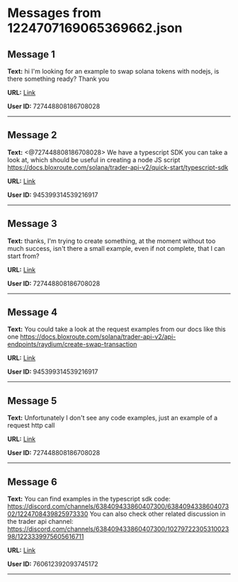 # Messages from 1224707169065369662.json

## Message 1

**Text:** hi I'm looking for an example to swap solana tokens with nodejs, is there something ready?
Thank you

**URL:** [Link](https://discord.com/channels/638409433860407300/638409433860407302/1224707169065369662)

**User ID:** 727448808186708028

---

## Message 2

**Text:** <@727448808186708028> We have a typescript SDK you can take a look at, which should be useful in creating a node JS script https://docs.bloxroute.com/solana/trader-api-v2/quick-start/typescript-sdk

**URL:** [Link](https://discord.com/channels/638409433860407300/638409433860407302/1224708439825973330)

**User ID:** 945399314539216917

---

## Message 3

**Text:** thanks, I'm trying to create something, at the moment without too much success, isn't there a small example, even if not complete, that I can start from?

**URL:** [Link](https://discord.com/channels/638409433860407300/638409433860407302/1224871431095976029)

**User ID:** 727448808186708028

---

## Message 4

**Text:** You could take a look at the request examples from our docs like this one https://docs.bloxroute.com/solana/trader-api-v2/api-endpoints/raydium/create-swap-transaction

**URL:** [Link](https://discord.com/channels/638409433860407300/638409433860407302/1224877058191130754)

**User ID:** 945399314539216917

---

## Message 5

**Text:** Unfortunately I don't see any code examples, just an example of a request http call

**URL:** [Link](https://discord.com/channels/638409433860407300/638409433860407302/1225113920251891798)

**User ID:** 727448808186708028

---

## Message 6

**Text:** You can find examples in the typescript sdk code: https://discord.com/channels/638409433860407300/638409433860407302/1224708439825973330
You can also check other related discussion in the trader api channel: https://discord.com/channels/638409433860407300/1027972230531002398/1223339975605616711

**URL:** [Link](https://discord.com/channels/638409433860407300/638409433860407302/1225151190455812246)

**User ID:** 760612392093745172

---


